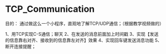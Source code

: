 # TCP_Communication
目的：
    通过做这么一个小程序，直观地了解TCP/UDP通信；（根据教学视频做的）
    
1、用TCP实现C-S通信；聊天
2、在发送的消息前面加上时间戳
3、实现【发送的信息靠右对齐、接收到的信息靠左对齐】效果
4、实现回车键发送消息功能
5、断开连接提醒；
